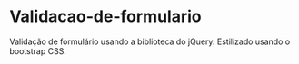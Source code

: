 # Validacao-de-formulario
Validação de formulário usando a biblioteca do jQuery. Estilizado usando o bootstrap CSS. 
